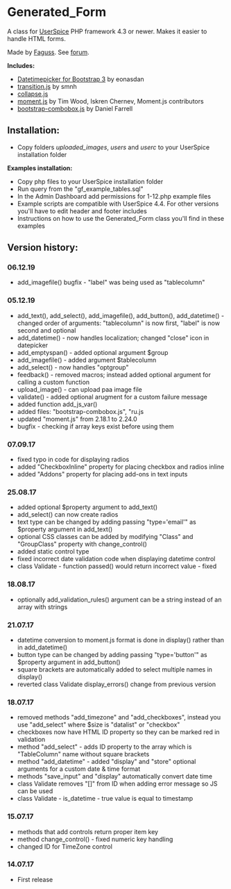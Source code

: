# Generated_Form

A class for [UserSpice](https://userspice.com/) PHP framework 4.3 or newer. Makes it easier to handle HTML forms.

Made by [Faguss](https://ofp-faguss.com/). See [forum](https://userspice.com/forums/showthread.php?tid=644&highlight=generated_form).

**Includes:**
* [Datetimepicker for Bootstrap 3](https://github.com/Eonasdan/bootstrap-datetimepicker/) by eonasdan
* [transition.js](https://github.com/smnh/TransitionJs) by smnh
* [collapse.js](https://getbootstrap.com/docs/3.4/javascript/#collapse)
* [moment.js](https://momentjs.com/) by Tim Wood, Iskren Chernev, Moment.js contributors
* [bootstrap-combobox.js](https://github.com/danielfarrell/bootstrap-combobox) by Daniel Farrell

## Installation:

* Copy folders *uploaded_images*, *users* and *userc* to your UserSpice installation folder

**Examples installation:**

* Copy php files to your UserSpice installation folder
* Run query from the "gf_example_tables.sql"
* In the Admin Dashboard add permissions for 1-12.php example files
* Example scripts are compatible with UserSpice 4.4. For other versions you'll have to edit header and footer includes
* Instructions on how to use the Generated_Form class you'll find in these examples



## Version history:

### 06.12.19
* add_imagefile() bugfix - "label" was being used as "tablecolumn"

### 05.12.19

* add_text(), add_select(), add_imagefile(), add_button(), add_datetime() - changed order of arguments: "tablecolumn" is now first, "label" is now second and optional
* add_datetime() - now handles localization; changed "close" icon in datepicker
* add_emptyspan() - added optional argument $group
* add_imagefile() - added argument $tablecolumn
* add_select() - now handles "optgroup"
* feedback() - removed macros; instead added optional argument for calling a custom function
* upload_image() - can upload paa image file
* validate() - added optional arugment for a custom failure message
* added function add_js_var()
* added files: "bootstrap-combobox.js", "ru.js
* updated "moment.js" from 2.18.1 to 2.24.0
* bugfix - checking if array keys exist before using them


### 07.09.17

* fixed typo in code for displaying radios
* added "CheckboxInline" property for placing checkbox and radios inline
* added "Addons" property for placing add-ons in text inputs

### 25.08.17

* added optional $property argument to add_text()
* add_select() can now create radios
* text type can be changed by adding passing "type='email'" as $property argument in add_text()
* optional CSS classes can be added by modifying "Class" and "GroupClass" property with change_control()
* added static control type
* fixed incorrect date validation code when displaying datetime control
* class Validate - function passed() would return incorrect value - fixed

### 18.08.17

* optionally add_validation_rules() argument can be a string instead of an array with strings

### 21.07.17

* datetime conversion to moment.js format is done in display() rather than in add_datetime()
* button type can be changed by adding passing "type='button'" as $property argument in add_button()
* square brackets are automatically added to select multiple names in display()
* reverted class Validate display_errors() change from previous version

### 18.07.17

* removed methods "add_timezone" and "add_checkboxes", instead you use "add_select" where $size is "datalist" or "checkbox"
* checkboxes now have HTML ID property so they can be marked red in validation
* method "add_select" - adds ID property to the array which is "TableColumn" name without square brackets
* method "add_datetime" - added "display" and "store" optional arguments for a custom date & time format
* methods "save_input" and "display" automatically convert date time
* class Validate removes "[]" from ID when adding error message so JS can be used
* class Validate - is_datetime - true value is equal to timestamp

### 15.07.17

* methods that add controls return proper item key
* method change_control() - fixed numeric key handling
* changed ID for TimeZone control

### 14.07.17

* First release
